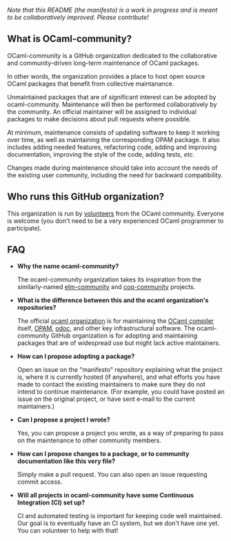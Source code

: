 *Note that this README (the manifesto) is a work in progress and is meant to be
collaboratively improved. Please contribute!*

## What is OCaml-community?

OCaml-community is a GitHub organization dedicated to the
collaborative and community-driven long-term maintenance of OCaml
packages.

In other words, the organization provides a place to host open source
OCaml packages that benefit from collective maintanance.

Unmaintained packages that are of significant interest can be adopted
by ocaml-community. Maintenance will then be performed collaboratively
by the community. An official maintainer will be assigned to
individual packages to make decisions about pull requests where
possible.

At minimum, maintenance consists of updating software to keep it
working over time, as well as maintaining the corresponding OPAM
package. It also includes adding needed features, refactoring code,
adding and improving documentation, improving the style of the code,
adding tests, _etc_.

Changes made during maintenance should take into account the needs of
the existing user community, including the need for backward compatibility.

## Who runs this GitHub organization?

This organization is run by
[volunteers](https://github.com/orgs/ocaml-community/people) from the OCaml
community. Everyone is welcome (you don't need to be a very
experienced OCaml programmer to participate).

## FAQ

- **Why the name ocaml-community?**

  The ocaml-community organization takes its inspiration from the
  similarly-named [elm-community](https://github.com/elm-community) and
  [coq-community](https://github.com/coq-community) projects.

- **What is the difference between this and the ocaml organization's repositories?**

  The official [ocaml organization](https://github.com/ocaml) is for
  maintaining the [OCaml compiler](https://github.com/ocaml/ocaml) itself,
  [OPAM](https://github.com/ocaml/opam), [odoc](https://github.com/ocaml/odoc),
  and other key infrastructural software. The ocaml-community GitHub
  organization is for adopting and maintaining packages that are of
  widespread use but might lack active maintainers.

- **How can I propose adopting a package?**

  Open an issue on the "manifesto" repository explaining what the
  project is, where it is currently hosted (if anywhere), and what
  efforts you have made to contact the existing maintainers to make
  sure they do not intend to continue maintenance. (For example, you
  could have posted an issue on the original project, or have sent 
  e-mail to the current maintainers.)
  
- **Can I propose a project I wrote?**

  Yes, you can propose a project you wrote, as a way of
  preparing to pass on the maintenance to other community members.

- **How can I propose changes to a package, or to community documentation like this very file?**

  Simply make a pull request. You can also open an issue requesting
  commit access.

- **Will all projects in ocaml-community have some Continuous Integration (CI) set up?**

  CI and automated testing is important for keeping code well
  maintained. Our goal is to eventually have an CI system, but we
  don't have one yet. You can volunteer to help with that!
